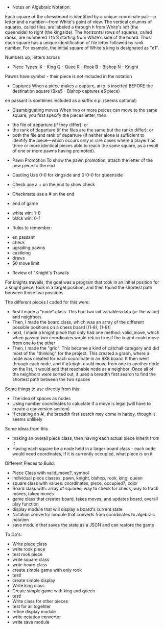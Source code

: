 * Notes on Algebraic Notation:

Each square of the chessboard is identified by a unique coordinate pair—a letter and a number—from White's point of view. The vertical columns of squares, called files, are labeled a through h from White's left (the queenside) to right (the kingside). The horizontal rows of squares, called ranks, are numbered 1 to 8 starting from White's side of the board. Thus each square has a unique identification of file letter followed by rank number. For example, the initial square of White's king is designated as "e1".

Numbers up, letters across

* Piece Types:
K - King
Q - Quee
R - Rook
B - Bishop
N - Knight

Pawns have symbol - their piece is not included in the notation

* Captures
When a piece makes a capture, an x is inserted BEFORE the destination square (Bxe5 - Bishop captures e5 piece)

en passant is somtimes included as a suffix e.p. (seems optional)

* Disambiguating moves
When two or more peices can move to the same square, you first specify the pieces letter, then:
- the file of departure (if they differ); or
- the rank of departure (if the files are the same but the ranks differ); or
- both the file and rank of departure (if neither alone is sufficient to identify the piece—which occurs only in rare cases where a player has three or more identical pieces able to reach the same square, as a result of one or more pawns having promoted).

* Pawn Promotion
To show the pawn promotion, attach the letter of the new piece to the end

* Castling
Use 0-0 for kingside and 0-0-0 for queenside

* Check
use a + on the end to show check

* Checkmate
use a # on the end

* end of game
 - white win: 1-0
 - black win: 0-1

* Rules to remember:
- en passant
- check
- ugrading pawns
- castleing
- draws
- 50 move limit



* Review of "Knight's Travails

For knights travails, the goal was a program that took in an initial position for a knight piece, took in a target position, and then found the shortest path between those two positions

The different pieces I coded for this were:
- first I made a "node" class. This had two init variables:data (or the value) and neighbors
- Then, I made the board class, which was an array of the different possible positions on a chess board [(1-8), (1-8)]
- next, I made a knight piece that only had one method: valid_move, which when passed two coordinates would return true if the knight could move from one to the other
- Then, I made the "grid". This became a kind of catchall category and did most of the "thinking" for the project. This created a graph, where a node was created for each coordinate in an 8X8 board. It then went through each node, and if a knight could move from one to another node on the list, it would add that reachable node as a neighbor. Once all of the neighbors were sorted out, it used a breadth first search to find the shortest path between the two spaces

Some things to use directly from this:
- The idea of spaces as nodes
- Using number coordinates to caluclate if a move is legal (will have to create a conversion system)
- If creating an AI, the breadth first search may come in handy, though it seems unlikely

Some ideas from this
- making an overall piece class, then having each actual piece inherit from it
- Having each square be a node held in a larger board class - each node would need coordinates, if it is currently occupied, what piece is on it


Different Pieces to Build:
- Piece Class with valid_move?, symbol
- individual piece classes: pawn, knight, bishop, rook, king, queen
- square class with values: coordinates, piece, occupied?, color
- Board class with: array of squares, way to check for check, way to track moves, taken moves
- game class that creates board, takes moves, and updates board, overall play function
- display module that will display a board's current state
- Notation convertor module that converts from coordinates to algebraic notation
- save module that saves the state as a JSON and can restore the game

To Do's:
- Write piece class
- write rook piece
- test rook piece
- write square class
- write board class
- create simple game with only rook
- test!
- create simple display
- Write king class
- Create simple game with king and queen
- test!
- Write  class for other pieces
- test for all togehter
- refine display module
- write notation convertor
- write save module



